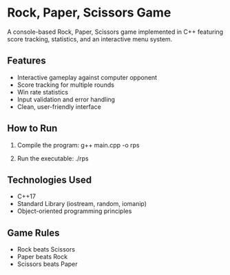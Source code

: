 # Rock, Paper, Scissors Game

A console-based Rock, Paper, Scissors game implemented in C++ featuring score tracking, statistics, and an interactive menu system.

## Features
- Interactive gameplay against computer opponent
- Score tracking for multiple rounds
- Win rate statistics
- Input validation and error handling
- Clean, user-friendly interface

## How to Run
1. Compile the program:
    g++ main.cpp -o rps

2. Run the executable:
    ./rps

## Technologies Used
- C++17
- Standard Library (iostream, random, iomanip)
- Object-oriented programming principles

## Game Rules
- Rock beats Scissors
- Paper beats Rock
- Scissors beats Paper  
